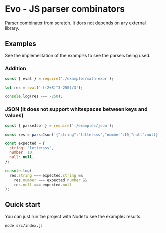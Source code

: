 # Evo - JS parser combinators

Parser combinator from scratch. It does not depends on any external library.

## Examples

See the implementation of the examples to see the parsers being used.

### Addition

```javascript
const { eval } = require('./examples/math-expr');

let res = eval('-((2+8)^3-250)/3');

console.log(res === -250);
```

### JSON (It does not support whitespaces between keys and values)

```javascript
const { parseJson } = require('./examples/json');

const res = parseJson(`{"string":"lettersss","number":10,"null":null}`);

const expected = {
  string: 'lettersss',
  number: 10,
  null: null,
};

console.log(
  res.string === expected.string &&
    res.number === expected.number &&
    res.null === expected.null
);
```

## Quick start

You can just run the project with Node to see the examples results.

```
node src/index.js
```
